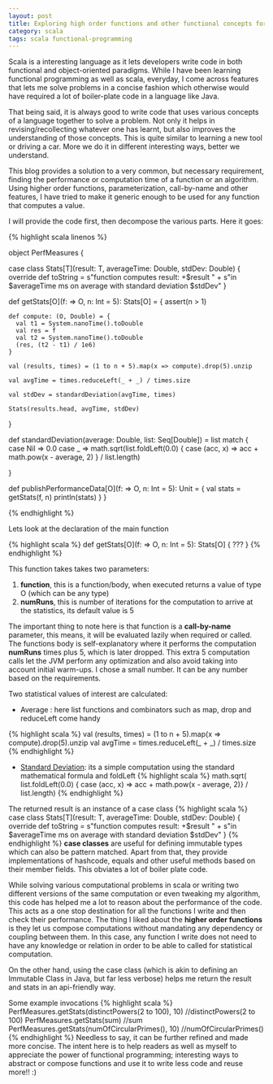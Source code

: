 ```yaml
---
layout: post
title: Exploring high order functions and other functional concepts for a simple use case
category: scala
tags: scala functional-programming
---
```


Scala is a interesting language as it lets developers write code in both functional and object-oriented paradigms. While I have been learning functional programming as well as scala, everyday, I come across features that lets me solve problems in a concise fashion which otherwise would have required a lot of boiler-plate code in a language like Java. 

That being said, it is always good to write code that uses various concepts of a language together to solve a problem. Not only it helps in revising/recollecting whatever one has learnt, but also improves the understanding of those concepts. This is quite similar to learning a new tool or driving a car. More we do it in different interesting ways, better we understand.

This blog provides a solution to a very common, but necessary requirement, finding the performance or computation time of a function or an algorithm. Using higher order functions, parameterization, call-by-name and other features, I have tried to make it generic enough to be used for any function that computes a value.

I will provide the code first, then decompose the various parts. Here it goes:

{% highlight scala linenos %}

object PerfMeasures {

  case class Stats[T](result: T, averageTime: Double, stdDev: Double) {
    override def toString = s"function computes result: +$result " +
      s"in $averageTime ms on average with standard deviation $stdDev"
  }

  def getStats[O](f: => O, n: Int = 5): Stats[O] = {
    assert(n > 1)

    def compute: (O, Double) = {
      val t1 = System.nanoTime().toDouble
      val res = f
      val t2 = System.nanoTime().toDouble
      (res, (t2 - t1) / 1e6)
    }

    val (results, times) = (1 to n + 5).map(x => compute).drop(5).unzip

    val avgTime = times.reduceLeft(_ + _) / times.size

    val stdDev = standardDeviation(avgTime, times)

    Stats(results.head, avgTime, stdDev)
  }

  def standardDeviation(average: Double, list: Seq[Double]) = list match {
    case Nil => 0.0
    case _ =>
      math.sqrt(list.foldLeft(0.0) { 
      		case (acc, x) => acc + math.pow(x - average, 2)
		} / list.length)

  }

  def publishPerformanceData[O](f: => O, n: Int = 5): Unit = {
    val stats = getStats(f, n)
    println(stats)
  }
}

{% endhighlight %}

Lets look at the declaration of the main function

{% highlight scala %}
def getStats[O](f: => O, n: Int = 5): Stats[O] {
    ???
}
{% endhighlight %}

This function takes takes two parameters:

1.  **function**, this is a function/body, when executed returns a value of type O (which can be any type)
2.  **numRuns**, this is number of iterations for the computation to arrive at the statistics, its default value is 5

The important thing to note here is that function is a **call-by-name** parameter, this means, it will be evaluated lazily when required or called. The functions body is self-explanatory where it performs the computation **numRuns** times plus 5, which is later dropped. This extra 5 computation calls let the JVM perform any optimization and also avoid taking into account initial warm-ups. I chose a small number. It can be any number based on the requirements. 

Two statistical values of interest are calculated:

* Average : here list functions and combinators such as map, drop and reduceLeft come handy

{% highlight scala %}
val (results, times) = (1 to n + 5).map(x => compute).drop(5).unzip
val avgTime = times.reduceLeft(_ + _) / times.size
{% endhighlight %}

* [Standard Deviation](http://en.wikipedia.org/wiki/Standard_deviation): its a simple computation using the standard mathematical formula and foldLeft
{% highlight scala %}
math.sqrt(
list.foldLeft(0.0) { case (acc, x) => acc + math.pow(x - average, 2)} / list.length)
{% endhighlight %}

The returned result is an instance of a case class
{% highlight scala %}
case class Stats[T](result: T, averageTime: Double, stdDev: Double) {
    override def toString = s"function computes result: +$result " +
      s"in $averageTime ms on average with standard deviation $stdDev"
  }
{% endhighlight %}
**case classes** are useful for defining immutable types which can also be pattern matched. Apart from that, they provide implementations of hashcode, equals and other useful methods based on their member fields. This obviates a lot of boiler plate code.

While solving various computational problems in scala or writing two different versions of the same computation or even tweaking my algorithm, this code has helped me a lot to reason about the performance of the code. This acts as a one stop destination for all the functions I write and then check their performance. The thing I liked about the **higher order functions** is they let us compose computations without mandating any dependency or coupling between them. In this case, any function I write does not need to have any knowledge or relation in order to be able to called for statistical computation.

On the other hand, using the case class (which is akin to defining an Immutable Class in Java, but far less verbose) helps me return the result and stats in an api-friendly way.

Some example invocations
{% highlight scala %}
PerfMeasures.getStats(distinctPowers(2 to 100), 10) //distinctPowers(2 to 100)
PerfMeasures.getStats(sum) //sum
PerfMeasures.getStats(numOfCircularPrimes(), 10) //numOfCircularPrimes()
{% endhighlight %}
Needless to say, it can be further refined and made more concise. The intent here is to help readers as well as myself to appreciate the power of functional programming; interesting ways to abstract or compose functions and use it to write less code and reuse more!! :)
